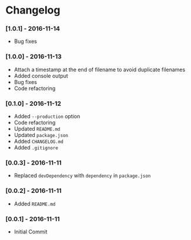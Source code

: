 # Changelog

### [1.0.1] - 2016-11-14
* Bug fixes

### [1.0.0] - 2016-11-13
* Attach a timestamp at the end of filename to avoid duplicate filenames
* Added console output
* Bug fixes
* Code refactoring

### [0.1.0] - 2016-11-12
* Added `--production` option
* Code refactoring
* Updated `README.md`
* Updated `package.json`
* Added `CHANGELOG.md`
* Added `.gitignore`

### [0.0.3] - 2016-11-11
* Replaced `devDependency` with `dependency` in `package.json`

### [0.0.2] - 2016-11-11
* Added `README.md`

### [0.0.1] - 2016-11-11
* Initial Commit